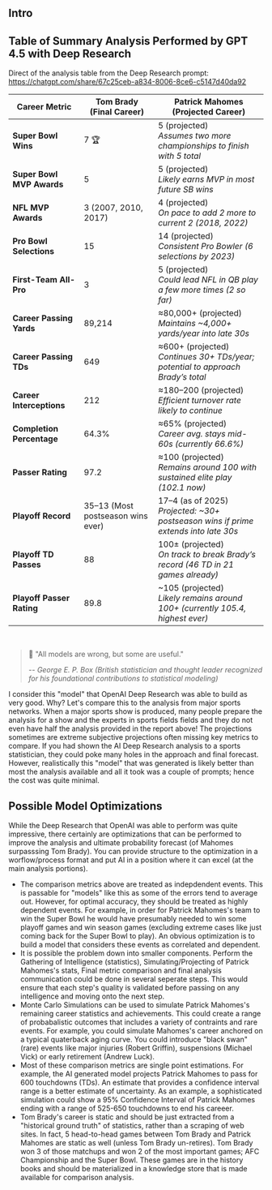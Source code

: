 
## Intro



## Table of Summary Analysis Performed by GPT 4.5 with Deep Research

Direct of the analysis table from the Deep Research prompt: https://chatgpt.com/share/67c25ceb-a834-8006-8ce6-c5147d40da92  

| Career Metric             | Tom Brady (Final Career) | Patrick Mahomes (Projected Career) |
|---------------------------|-------------------------|-----------------------------------|
| **Super Bowl Wins**       | 7 🏆                    | 5 (projected) <br> *Assumes two more championships to finish with 5 total* |
| **Super Bowl MVP Awards** | 5                       | 5 (projected) <br> *Likely earns MVP in most future SB wins* |
| **NFL MVP Awards**        | 3 (2007, 2010, 2017)    | 4 (projected) <br> *On pace to add 2 more to current 2 (2018, 2022)* |
| **Pro Bowl Selections**   | 15                      | 14 (projected) <br> *Consistent Pro Bowler (6 selections by 2023)* |
| **First-Team All-Pro**    | 3                       | 5 (projected) <br> *Could lead NFL in QB play a few more times (2 so far)* |
| **Career Passing Yards**  | 89,214                  | ≈80,000+ (projected) <br> *Maintains ~4,000+ yards/year into late 30s* |
| **Career Passing TDs**    | 649                     | ≈600+ (projected) <br> *Continues 30+ TDs/year; potential to approach Brady’s total* |
| **Career Interceptions**  | 212                     | ≈180–200 (projected) <br> *Efficient turnover rate likely to continue* |
| **Completion Percentage** | 64.3%                   | ≈65% (projected) <br> *Career avg. stays mid-60s (currently 66.6%)* |
| **Passer Rating**         | 97.2                    | ≈100 (projected) <br> *Remains around 100 with sustained elite play (102.1 now)* |
| **Playoff Record**        | 35–13 (Most postseason wins ever) | 17–4 (as of 2025) <br> *Projected: ~30+ postseason wins if prime extends into late 30s* |
| **Playoff TD Passes**     | 88                      | 100± (projected) <br> *On track to break Brady’s record (46 TD in 21 games already)* |
| **Playoff Passer Rating** | 89.8                    | ~105 (projected) <br> *Likely remains around 100+ (currently 105.4, highest ever)* |

</br>

> 📜 "All models are wrong, but some are useful."
>
> -- <cite>George E. P. Box (British statistician and thought leader recognized for his foundational contributions to statistical modeling)</cite>

I consider this "model" that OpenAI Deep Research was able to build as very good. Why? Let's compare this to the analysis from major sports networks. When a major sports show is produced, many people prepare the analysis for a show and the experts in sports fields fields and they do not even have half the analysis provided in the report above! The projections sometimes are extreme subjective projections often missing key metrics to compare. If you had shown the AI Deep Research analysis to a sports statistician, they could poke many holes in the approach and final forecast. However, realistically this "model" that was generated is likely better than most the analysis available and all it took was a couple of prompts; hence the cost was quite minimal.  


## Possible Model Optimizations

While the Deep Research that OpenAI was able to perform was quite impressive, there certainly are optimizations that can be performed to improve the analysis and ultimate probability forecast (of Mahomes surpasssing Tom Brady). You can provide structure to the optimization in a worflow/process format and put AI in a position where it can excel (at the main analysis portions).

* The comparison metrics above are treated as indepdendent events. This is passable for "models" like this as some of the errors tend to average out. However, for optimal accuracy, they should be treated as highly dependent events. For example, in order for Patrick Mahomes's team to win the Super Bowl he would have presumably needed to win some playoff games and win season games (excluding extreme cases like just coming back for the Super Bowl to play). An obvious optimization is to build a model that considers these events as correlated and dependent.  
* It is possible the problem down into smaller components. Perform the Gathering of Intelligence (statistics), Simulating/Projecting of Patrick Mahomes's stats, Final metric comparison and final analysis communication could be done in several seperate steps. This would ensure that each step's quality is validated before passing on any intelligence and moving onto the next step.  
* Monte Carlo Simulations can be used to simulate Patrick Mahomes's remaining career statistics and achievements. This could create a range of probabalistic outcomes that includes a variety of contraints and rare events. For example, you could simulate Mahomes's career anchored on a typical quaterback aging curve. You could introduce "black swan" (rare) events like major injuries (Robert Griffin), suspensions (Michael Vick) or early retirement (Andrew Luck). 
* Most of these comparison metrics are single point estimations. For example, the AI generated model projects Patrick Mahomes to pass for 600 touchdowns (TDs). An estimate that provides a confidence interval range is a better estimate of uncertainty. As an example, a sophisticated simulation could show a 95% Confidence Interval of Patrick Mahomes ending with a range of 525-650 touchdowns to end his careeer.  
* Tom Brady's career is static and should be just extracted from a "historical ground truth" of statistics, rather than a scraping of web sites. In fact, 5 head-to-head games between Tom Brady and Patrick Mahomes are static as well (unless Tom Brady un-retires). Tom Brady won 3 of those matchups and won 2 of the most important games; AFC Championship and the Super Bowl. These games are in the history books and should be materialized in a knowledge store that is made available for comparison analysis.  
